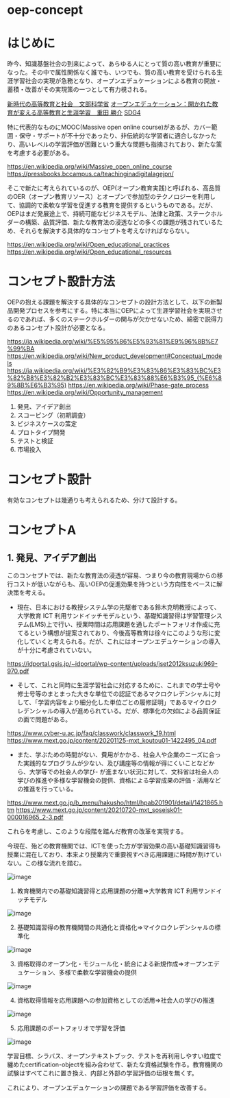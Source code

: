 # oep-concept
# はじめに
昨今、知識基盤社会の到来によって、あらゆる人にとって質の高い教育が重要になった。その中で属性関係なく誰でも、いつでも、質の高い教育を受けられる生涯学習社会の実現が急務となり、オープンエデュケーションによる教育の開放・蓄積・改善がその実現策の一つとして有力視される。

[新時代の高等教育と社会　文部科学省](https://www.mext.go.jp/b_menu/shingi/chukyo/chukyo0/toushin/attach/1397420.htm)
[オープンエデュケーション：開かれた教育が変える高等教育と生涯学習　重田 勝介](https://www.jstage.jst.go.jp/article/johokanri/59/1/59_3/_html/-char/ja)
[SDG4](https://en.wikipedia.org/wiki/Sustainable_Development_Goal_4)

特に代表的なものにMOOC(Massive open online course)があるが、カバー範囲・保守・サポートが不十分であったり、非伝統的な学習者に適合しなかったり、高いレベルの学習評価が困難という重大な問題も指摘されており、新たな策を考慮する必要がある。

https://en.wikipedia.org/wiki/Massive_open_online_course
https://pressbooks.bccampus.ca/teachinginadigitalagejpn/

そこで新たに考えられているのが、OEP(オープン教育実践)と呼ばれる、高品質のOER（オープン教育リソース）とオープンで参加型のテクノロジーを利用して、協調的で柔軟な学習を促進する教育を提供するというものである。だが、OEPはまだ発展途上で、持続可能なビジネスモデル、法律と政策、ステークホルダーの構築、品質評価、新たな教育法の浸透などの多くの課題が残されているため、それらを解決する具体的なコンセプトを考えなければならない。

https://en.wikipedia.org/wiki/Open_educational_practices
https://en.wikipedia.org/wiki/Open_educational_resources

# コンセプト設計方法
OEPの抱える課題を解決する具体的なコンセプトの設計方法として、以下の新製品開発プロセスを参考にする。特に本当にOEPによって生涯学習社会を実現させるのであれば、多くのステークホルダーの関与が欠かせないため、綿密で説得力のあるコンセプト設計が必要となる。

https://ja.wikipedia.org/wiki/%E5%95%86%E5%93%81%E9%96%8B%E7%99%BA
https://en.wikipedia.org/wiki/New_product_development#Conceptual_models
https://ja.wikipedia.org/wiki/%E3%82%B9%E3%83%86%E3%83%BC%E3%82%B8%E3%82%B2%E3%83%BC%E3%83%88%E6%B3%95_(%E6%89%8B%E6%B3%95)
https://en.wikipedia.org/wiki/Phase-gate_process
https://en.wikipedia.org/wiki/Opportunity_management

1. 発見、アイデア創出
2. スコーピング（初期調査）
3. ビジネスケースの策定
4. プロトタイプ開発
5. テストと検証
6. 市場投入

# コンセプト設計
有効なコンセプトは幾通りも考えられるため、分けて設計する。
# コンセプトA
## 1. 発見、アイデア創出
このコンセプトでは、新たな教育法の浸透が容易、つまり今の教育現場からの移行コストが低いながらも、高いOEPの促進効果を持つという方向性をベースに解決策を考える。

- 現在、日本における教授システム学の先駆者である鈴木克明教授によって、大学教育 ICT 利用サンドイッチモデルという、基礎知識習得は学習管理システム(LMS)上で行い、授業時間は応用課題を通したポートフォリオ作成に充てるという構想が提案されており、今後高等教育は徐々にこのような形に変化していくと考えられる。だが、これにはオープンエデュケーションの導入が十分に考慮されていない。

https://idportal.gsis.jp/~idportal/wp-content/uploads/jset2012ksuzuki969-970.pdf

- そして、これと同時に生涯学習社会に対応するために、これまでの学士号や修士号等のまとまった大きな単位での認証であるマクロクレデンシャルに対して、「学習内容をより細分化した単位ごとの履修証明」であるマイクロクレデンシャルの導入が進められている。だが、標準化の欠如による品質保証の面で問題がある。

https://www.cyber-u.ac.jp/faq/classwork/classwork_19.html
https://www.mext.go.jp/content/20201125-mxt_koutou01-1422495_04.pdf

- また、学ぶための時間がない、費用がかかる、社会人や企業のニーズに合った実践的なプログラムが少ない、及び講座等の情報が得にくいことなどから、大学等での社会人の学び- が進まない状況に対して、文科省は社会人の学びの推進や多様な学習機会の提供、資格による学習成果の評価・活用などの推進を行っている。

https://www.mext.go.jp/b_menu/hakusho/html/hpab201901/detail/1421865.htm
https://www.mext.go.jp/content/20210720-mxt_soseisk01-000016965_2-3.pdf

これらを考慮し、このような段階を踏んだ教育の改革を実現する。

今現在、殆どの教育機関では、ICTを使った方が学習効果の高い基礎知識習得も授業に混在しており、本来より授業内で重要視すべき応用課題に時間が割けていない。この様な流れを踏む。

![image](https://github.com/user-attachments/assets/1a4b6147-1f67-4735-9d47-d7816760c661)

1. 教育機関内での基礎知識習得と応用課題の分離⇒大学教育 ICT 利用サンドイッチモデル

![image](https://github.com/user-attachments/assets/cf664684-3cd5-4473-a873-4062611fd702)

2. 基礎知識習得の教育機関間の共通化と資格化⇒マイクロクレデンシャルの標準化

![image](https://github.com/user-attachments/assets/81626d48-8d60-4f96-82e7-923ba1dd2dd3)

3. 資格取得のオープン化・モジュール化・統合による新規作成⇒オープンエデュケーション、多様で柔軟な学習機会の提供

![image](https://github.com/user-attachments/assets/777b34bc-e3ed-4b4a-968a-ebc7feaffb96)

4. 資格取得情報を応用課題への参加資格としての活用⇒社会人の学びの推進

![image](https://github.com/user-attachments/assets/f2c63160-4e3b-4ccc-86e5-cd52fcd9d93f)

5. 応用課題のポートフォリオで学習を評価

![image](https://github.com/user-attachments/assets/292d8e41-bd57-4a77-bd91-f6e18bb9d910)



学習目標、シラバス、オープンテキストブック、テストを再利用しやすい粒度で纏めたcertification-objectを組み合わせて、新たな資格試験を作る。教育機関の試験はすべてこれに置き換え、内部と外部の学習評価の垣根を無くす。

これにより、オープンエデュケーションの課題である学習評価を改善する。
